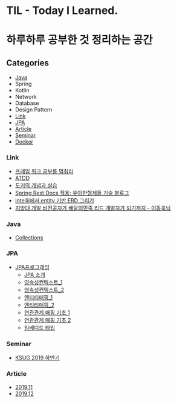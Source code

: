 # TIL - Today I Learned.



# 하루하루 공부한 것 정리하는 공간

 

## Categories
- [Java](#Java)
- Spring
- Kotlin
- Network
- Database
- Design Pattern
- [Link](https://github.com/Conatuseus/TIL/tree/master/Link)
- [JPA](#JPA)
- [Article](#Article)
- [Seminar](#Seminar)
- [Docker](https://github.com/Conatuseus/TIL/tree/master/Docker)

### Link
- [프레임 워크 공부를 멈춰라](https://medium.com/@jongyoungpark/프레임워크-공부를-멈춰라-1afa37644474)
- [ATDD](https://boorownie.github.io/2019-11-27/agail_and_atdd)
- [도커의 개념과 실습](https://subicura.com/2017/01/19/docker-guide-for-beginners-1.html)
- [Spring Rest Docs 적용: 우아한형제들 기술 블로그](http://woowabros.github.io/experience/2018/12/28/spring-rest-docs.html)
- [intellij에서 entity 기반 ERD 그리기](https://gmlwjd9405.github.io/2019/10/28/intellij-jpa-erd.html)
- [지방대 개발 비전공자가 배달의민족 리드 개발자가 되기까지 - 이동욱님](https://www.youtube.com/watch?v=V9AGvwPmnZU)


### Java
- [Collections](https://github.com/Conatuseus/TIL/tree/master/Java/Collections)

### JPA
- [JPA프로그래밍](https://github.com/Conatuseus/TIL/tree/master/JPA/JPA프로그래밍)
  - [JPA 소개](https://github.com/Conatuseus/TIL/blob/master/JPA/JPA프로그래밍/JPA소개.md)
  - [영속성컨텍스트_1](https://github.com/Conatuseus/TIL/blob/master/JPA/JPA프로그래밍/영속성컨텍스트_1.md)
  - [영속성컨텍스트_2](https://github.com/Conatuseus/TIL/blob/master/JPA/JPA프로그래밍/영속성컨텍스트_2.md)
  - [엔티티매핑_1](https://github.com/Conatuseus/TIL/blob/master/JPA/JPA프로그래밍/엔티티매핑_1.md)
  - [엔티티매핑_2](https://github.com/Conatuseus/TIL/blob/master/JPA/JPA프로그래밍/엔티티매핑_2.md)
  - [연관관계 매핑 기초 1](https://github.com/Conatuseus/TIL/blob/master/JPA/JPA프로그래밍/연관관계_매핑_기초_1.md)
  - [연관관계 매핑 기초 2](https://github.com/Conatuseus/TIL/blob/master/JPA/JPA프로그래밍/연관관계_매핑_기초_2.md)
  - [임베디드 타입](https://github.com/Conatuseus/TIL/blob/master/JPA/JPA프로그래밍/임베디드_타입.md)

### Seminar
- [KSUG 2019 하반기](https://github.com/Conatuseus/TIL/blob/master/seminar/KSUG%202019.md)


### Article
- [2019.11](https://github.com/Conatuseus/TIL/tree/master/Article/2019-11)
- [2019.12](https://github.com/Conatuseus/TIL/tree/master/Article/2019-12)
